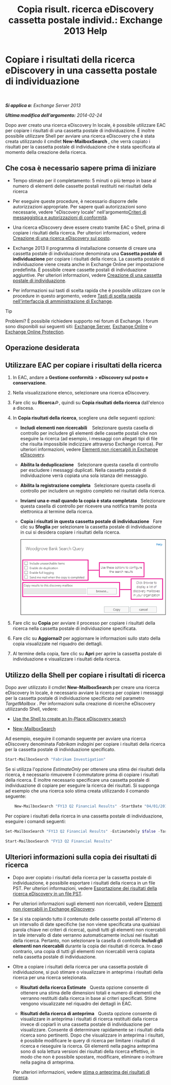 ﻿---
title: 'Copia risult. ricerca eDiscovery cassetta postale individ.: Exchange 2013 Help'
TOCTitle: Copiare i risultati della ricerca eDiscovery in una cassetta postale di individuazione
ms:assetid: bff2ce89-9e6f-494a-bd6a-2f2011507845
ms:mtpsurl: https://technet.microsoft.com/it-it/library/Dn624163(v=EXCHG.150)
ms:contentKeyID: 61183416
ms.date: 05/22/2018
mtps_version: v=EXCHG.150
ms.translationtype: MT
---

# Copiare i risultati della ricerca eDiscovery in una cassetta postale di individuazione

 

_**Si applica a:** Exchange Server 2013_

_**Ultima modifica dell'argomento:** 2014-02-24_

Dopo aver creato una ricerca eDiscovery In locale, è possibile utilizzare EAC per copiare i risultati di una cassetta postale di individuazione. È inoltre possibile utilizzare Shell per avviare una ricerca eDiscovery che è stata creata utilizzando il cmdlet **New-MailboxSearch** , che verrà copiato i risultati per la cassetta postale di individuazione che è stata specificata al momento della creazione della ricerca.

## Che cosa è necessario sapere prima di iniziare

  - Tempo stimato per il completamento: 5 minuti o più tempo in base al numero di elementi delle cassette postali restituiti nei risultati della ricerca

  - Per eseguire queste procedure, è necessario disporre delle autorizzazioni appropriate. Per sapere quali autorizzazioni sono necessarie, vedere "eDiscovery locale" nell'argomento[Criteri di messaggistica e autorizzazioni di conformità](messaging-policy-and-compliance-permissions-exchange-2013-help.md).

  - Una ricerca eDiscovery deve essere creato tramite EAC o Shell, prima di copiare i risultati della ricerca. Per ulteriori informazioni, vedere [Creazione di una ricerca eDiscovery sul posto](https://docs.microsoft.com/it-it/exchange/security-and-compliance/in-place-ediscovery/create-in-place-ediscovery-search).

  - Exchange 2013 Il programma di installazione consente di creare una cassetta postale di individuazione denominata una **Cassetta postale di individuazione** per copiare i risultati della ricerca. La cassetta postale di individuazione viene creata anche in Exchange Online per impostazione predefinita. È possibile creare cassette postali di individuazione aggiuntive. Per ulteriori informazioni, vedere [Creazione di una cassetta postale di individuazione](https://docs.microsoft.com/it-it/exchange/security-and-compliance/in-place-ediscovery/create-a-discovery-mailbox).

  - Per informazioni sui tasti di scelta rapida che è possibile utilizzare con le procedure in questo argomento, vedere [Tasti di scelta rapida nell'interfaccia di amministrazione di Exchange](keyboard-shortcuts-in-the-exchange-admin-center-exchange-online-protection-help.md).


> [!TIP]
> Problemi? È possibile richiedere supporto nei forum di Exchange. I forum sono disponibili sui seguenti siti: <A href="https://go.microsoft.com/fwlink/p/?linkid=60612">Exchange Server</A>, <A href="https://go.microsoft.com/fwlink/p/?linkid=267542">Exchange Online</A> o <A href="https://go.microsoft.com/fwlink/p/?linkid=285351">Exchange Online Protection</A>.



## Operazione desiderata

## Utilizzare EAC per copiare i risultati della ricerca

1.  In EAC, andare a **Gestione conformità** \> **eDiscovery sul posto e conservazione**.

2.  Nella visualizzazione elenco, selezionare una ricerca eDiscovery.

3.  Fare clic su **Ricerca**![icona Cerca](images/Dd353189.773574d0-9b92-4cab-9f6b-81532c7418b9(EXCHG.150).gif "icona Cerca"), quindi su **Copia risultati della ricerca** dall'elenco a discesa.

4.  In **Copia risultati della ricerca**, scegliere una delle seguenti opzioni:
    
      - **Includi elementi non ricercabili**    Selezionare questa casella di controllo per includere gli elementi delle cassette postali che non eseguire la ricerca (ad esempio, i messaggi con allegati tipi di file che risulta impossibile indicizzare attraverso Exchange ricerca). Per ulteriori informazioni, vedere [Elementi non ricercabili in Exchange eDiscovery](unsearchable-items-in-exchange-ediscovery-exchange-2013-help.md).
    
      - **Abilita la deduplicazione**   Selezionare questa casella di controllo per escludere i messaggi duplicati. Nella cassetta postale di individuazione verrà copiata una sola istanza del messaggio.
    
      - **Abilita la registrazione completa**   Selezionare questa casella di controllo per includere un registro completo nei risultati della ricerca.
    
      - **Inviami una e-mail quando la copia è stata completata**   Selezionare questa casella di controllo per ricevere una notifica tramite posta elettronica al termine della ricerca.
    
      - **Copia i risultati in questa cassetta postale di individuazione**   Fare clic su **Sfoglia** per selezionare la cassetta postale di individuazione in cui si desidera copiare i risultati della ricerca.
        
        ![Copia risultati ricerca](images/Dn624163.875e25ed-8308-408c-92c4-8c76fc9d9bfc(EXCHG.150).gif "Copia risultati ricerca")  

5.  Fare clic su **Copia** per avviare il processo per copiare i risultati della ricerca nella cassetta postale di individuazione specificata.

6.  Fare clic su **Aggiorna**![Icona Aggiorna](images/Dd353189.85f271ca-32a4-426c-842a-d2172567099d(EXCHG.150).gif "Icona Aggiorna") per aggiornare le informazioni sullo stato della copia visualizzate nel riquadro dei dettagli.

7.  Al termine della copia, fare clic su **Apri** per aprire la cassetta postale di individuazione e visualizzare i risultati della ricerca.

## Utilizzo della Shell per copiare i risultati di ricerca

Dopo aver utilizzato il cmdlet **New-MailboxSearch** per creare una ricerca eDiscovery In locale, è necessario avviare la ricerca per copiare i messaggi per la cassetta postale di individuazione specificato nel parametro *TargetMailbox* . Per informazioni sulla creazione di ricerche eDiscovery utilizzando Shell, vedere:

  - [Use the Shell to create an In-Place eDiscovery search](https://docs.microsoft.com/it-it/exchange/security-and-compliance/in-place-ediscovery/create-in-place-ediscovery-search)

  - [New-MailboxSearch](https://technet.microsoft.com/it-it/library/dd298064\(v=exchg.150\))

Ad esempio, eseguire il comando seguente per avviare una ricerca eDiscovery denominata *Fabrikam indagini* per copiare i risultati della ricerca per la cassetta postale di individuazione specificato.

```powershell
Start-MailboxSearch "Fabrikam Investigation"
```

Se si utilizza l'opzione *EstimateOnly* per ottenere una stima dei risultati della ricerca, è necessario rimuovere il commutatore prima di copiare i risultati della ricerca. È inoltre necessario specificare una cassetta postale di individuazione di copiare per eseguire la ricerca dei risultati. Si supponga ad esempio che una ricerca solo stima creata utilizzando il comando seguente:
```powershell
    New-MailboxSearch "FY13 Q2 Financial Results" -StartDate "04/01/2013" -EndDate "06/30/2013" -SourceMailboxes "DG-Finance" -SearchQuery '"Financial" AND "Fabrikam"' -EstimateOnly -IncludeUnsearchableItems
```
Per copiare i risultati della ricerca in una cassetta postale di individuazione, eseguire i comandi seguenti:
  ```powershell
  Set-MailboxSearch "FY13 Q2 Financial Results" -EstimateOnly $false -TargetMailbox "Discovery Search Mailbox"
  ```
  ```powershell
  Start-MailboxSearch "FY13 Q2 Financial Results"
  ```

## Ulteriori informazioni sulla copia dei risultati di ricerca

  - Dopo aver copiato i risultati della ricerca per la cassetta postale di individuazione, è possibile esportare i risultati della ricerca in un file PST. Per ulteriori informazioni, vedere [Esportazione dei risultati della ricerca eDiscovery in un file PST](https://docs.microsoft.com/it-it/exchange/security-and-compliance/in-place-ediscovery/export-search-results).

  - Per ulteriori informazioni sugli elementi non ricercabili, vedere [Elementi non ricercabili in Exchange eDiscovery](unsearchable-items-in-exchange-ediscovery-exchange-2013-help.md).

  - Se si sta copiando tutto il contenuto delle cassette postali all'interno di un intervallo di date specifiche (se non viene specificata una qualsiasi parola chiave nei criteri di ricerca), quindi tutti gli elementi non ricercabili in tale intervallo di date verranno automaticamente inclusi nei risultati della ricerca. Pertanto, non selezionare la casella di controllo **Includi gli elementi non ricercabili** durante la copia dei risultati di ricerca. In caso contrario, una copia di tutti gli elementi non ricercabili verrà copiata nella cassetta postale di individuazione.

  - Oltre a copiare i risultati della ricerca per una cassetta postale di individuazione, si può stimare o visualizzare in anteprima i risultati della ricerca per una ricerca selezionata.
    
      - **Risultati della ricerca Estimate**   Questa opzione consente di ottenere una stima delle dimensioni totali e numero di elementi che verranno restituiti dalla ricerca in base ai criteri specificati. Stime vengono visualizzate nel riquadro dei dettagli in EAC.
    
      - **Risultati della ricerca di anteprima**   Questa opzione consente di visualizzare in anteprima i risultati di ricerca restituiti dalla ricerca invece di copiarli in una cassetta postale di individuazione per visualizzare. Consente di determinare rapidamente se i risultati della ricerca sono pertinenti. Dopo che visualizzare in anteprima i risultati, è possibile modificare le query di ricerca per limitare i risultati di ricerca e rieseguire la ricerca. Gli elementi nella pagina anteprima sono di sola lettura versioni dei risultati della ricerca effettivo, in modo che non è possibile spostare, modificare, eliminare o inoltrare nella pagina di anteprima.
    
    Per ulteriori informazioni, vedere [stima o anteprima dei risultati di ricerca](https://docs.microsoft.com/it-it/exchange/security-and-compliance/in-place-ediscovery/create-in-place-ediscovery-search).

